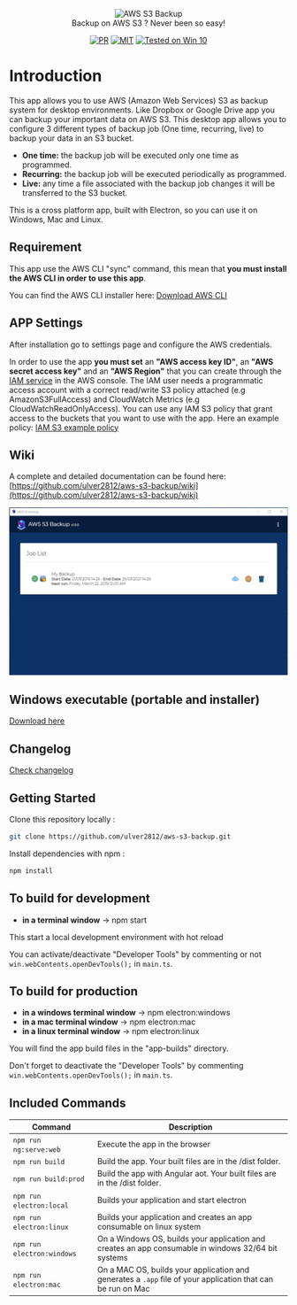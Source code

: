 <p align="center">
  <img src="https://raw.githubusercontent.com/ulver2812/aws-s3-backup/master/aws-s3-backup-icon.png" alt="AWS S3 Backup"/><br/>
  Backup on AWS S3 ? Never been so easy!
</p>

<p align="center">
    <a href="#"><img src="https://img.shields.io/badge/PRs-welcome-brightgreen.svg?style=flat-square" alt="PR"></a>
    <a href="#"><img src="http://img.shields.io/badge/Licence-MIT-brightgreen.svg" alt="MIT"></a>
    <a href="#"><img src="https://img.shields.io/badge/tested%20on-Win%2010%20x64-brightgreen.svg" alt="Tested on Win 10"></a>   
</p>

# Introduction

This app allows you to use AWS (Amazon Web Services) S3 as backup system for desktop environments. 
Like Dropbox or Google Drive app you can backup your important data on AWS S3. 
This desktop app allows you to configure 3 different types of backup job (One time, recurring, live) to backup your data in an S3 bucket.

- **One time:** the backup job will be executed only one time as programmed.
- **Recurring:** the backup job will be executed periodically as programmed.
- **Live:** any time a file associated with the backup job changes it will be transferred to the S3 bucket.

This is a cross platform app, built with Electron, so you can use it on Windows, Mac and Linux.

## Requirement

This app use the AWS CLI "sync" command, this mean that **you must install the AWS CLI in order to use this app**. 

You can find the AWS CLI installer here: [Download AWS CLI](https://aws.amazon.com/cli/) 

## APP Settings

After installation go to settings page and configure the AWS credentials.

In order to use the app **you must set** an **"AWS access key ID"**, an **"AWS secret access key"** and an **"AWS Region"** that you can create through the [IAM service](https://docs.aws.amazon.com/en_us/IAM/latest/UserGuide/introduction.html) in the AWS console. 
The IAM user needs a programmatic access account with a correct read/write S3 policy attached (e.g AmazonS3FullAccess) and CloudWatch Metrics (e.g CloudWatchReadOnlyAccess). 
You can use any IAM S3 policy that grant access to the buckets that you want to use with the app.
Here an example policy: [IAM S3 example policy](https://docs.aws.amazon.com/en_us/IAM/latest/UserGuide/reference_policies_examples_s3_rw-bucket.html)

## Wiki

A complete and detailed documentation can be found here: [https://github.com/ulver2812/aws-s3-backup/wiki](https://github.com/ulver2812/aws-s3-backup/wiki)

<img src="preview/preview.gif">

## Windows executable (portable and installer)

[Download here](https://github.com/ulver2812/aws-s3-backup/releases) 

## Changelog

[Check changelog](https://github.com/ulver2812/aws-s3-backup/blob/master/CHANGELOG.md) 

## Getting Started

Clone this repository locally :

``` bash
git clone https://github.com/ulver2812/aws-s3-backup.git
```

Install dependencies with npm :

``` bash
npm install
```

## To build for development

- **in a terminal window** -> npm start
  
This start a local development environment with hot reload

You can activate/deactivate "Developer Tools" by commenting or not `win.webContents.openDevTools();` in `main.ts`.

## To build for production

- **in a windows terminal window** -> npm electron:windows   
- **in a mac terminal window** -> npm electron:mac   
- **in a linux terminal window** -> npm electron:linux

You will find the app build files in the "app-builds" directory.   

Don't forget to deactivate the "Developer Tools" by commenting `win.webContents.openDevTools();` in `main.ts`.

## Included Commands

|Command|Description|
|--|--|
|`npm run ng:serve:web`| Execute the app in the browser |
|`npm run build`| Build the app. Your built files are in the /dist folder. |
|`npm run build:prod`| Build the app with Angular aot. Your built files are in the /dist folder. |
|`npm run electron:local`| Builds your application and start electron
|`npm run electron:linux`| Builds your application and creates an app consumable on linux system |
|`npm run electron:windows`| On a Windows OS, builds your application and creates an app consumable in windows 32/64 bit systems |
|`npm run electron:mac`|  On a MAC OS, builds your application and generates a `.app` file of your application that can be run on Mac |
